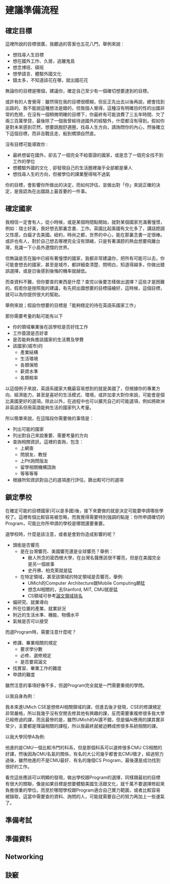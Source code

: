# 建議準備流程

## 確定目標

這裡所說的目標很廣，我聽過的答案也五花八門，舉例來說︰

- 想找尋人生目標
- 想在國外工作、久居，逃離鬼島
- 想念博班、碩班
- 想學語言、體驗外國文化
- 錢太多，不知道該花在哪，就出國花花

無論你的目標是哪個，建議你，確定自己至少有一個確切想要達到的目標。

或許有的人會覺得︰雖然現在我的目標很模糊，但反正先出去以後再說，總會找到出路的。我不能說這種想法是錯的，但我個人覺得，這種沒有明確目的性的出國非常的危險，在沒有一個稍微明確的目標下，你最終有可能浪費了三五年時間、欠了兩三百萬學貸，最後除了一個我曾經待過國外的經驗外，什麼都沒有得到。假如你是對未來感到茫然，想要跳脫舒適圈，找尋人生方向，請詢問你的內心，然後確立下這個目標，而非且戰且走、船到橋頭自然直。

沒有目標可能導致你 :

- 最終想留在國外，卻去了一個完全不給簽證的國家，或是念了一個完全找不到工作的學位
- 想體驗外國的文化﹐卻發現自己的生活圈裡幾乎全部都是華人
- 想找尋人生的方向，但被學位的課業壓得喘不過氣

你的目標，會影響你所做出的決定，而如何評估，並做出對「你」來說正確的決定，是我認為在出國路上最首要的一件事。

## 確定國家

我相信一定會有人，從小時候，或是某個時間點開始，就對某個國家充滿著憧憬，例如：瑞士好美，我好想去那裏念書、工作。英國比起美國有文化多了，講話腔調又性感，白癡才去美國。紐約，時尚之都，世界的中心，能在那裏念書一定很棒。或許也有人，對於自己想去哪裡完全沒有頭緒，只是有著滿腔的熱血想要飛離台灣，見識一下小島外遼闊的世界。

但無論是否在腦中已經有著憧憬的國家，我都非常建議你，把所有可能可以去，你可能會想去的國家，甚至是城市，都詳細查清楚、問明白，知道得越多，你做出錯誤選擇，或是日後感到後悔的機率就越低。

而查資料不難，但你要查的東西是什麼？查完以後要怎樣做出選擇？這些才是困難的。假若你是按照我的建議，有先把出國想要的目標描繪好，這時候，這個目標，就可以為你提供很大的幫助。

舉例來說；假設你想要的目標是「能夠穩定的待在英語系國家工作」

那你需要考量的點可能有以下

- 你的領域畢業後在該學校是否好找工作
- 工作簽證是否好拿
- 是否能夠負擔該國家的生活費及學費
- 該國家(城市)的
  - 產業結構
  - 生活環境
  - 各類保險
  - 薪資水準
  - 各類稅率

以這個例子來說，英語系國家大概最容易想到的就是美國了，但根據你的專業方向、經濟能力，甚至是喜好的生活模式、環境，或許加拿大對你來說，可能會是個比美國更好的選項。除此以外，在過程中也可以擴充自己的可能選項，例如將歐洲非英語系但用英語能夠生活的國家列入考量。

所以簡單來說，在這階段你需要做的事情是：

- 列出可能的國家
- 列出對自己來說重要、需要考量的方向
- 查詢相關資訊，這裡的查詢，包含：
  - 上網查
  - 問朋友、教授
  - 上Ptt詢問版友
  - 留學相關機構諮詢
  - 等等等等
- 根據所知資訊對自己的選項進行評估，篩出較可行的選項

## 鎖定學校

在確定可能的目標國家(可以是多國)後，接下來要做的就是決定可能要申請哪些學校了。這裡有個比較容易被忽略，而我覺得需要特別強調的點是：你所申請確切的Program，可能比你所申請的學校是哪間還要重要。

選學校時，什麼是該注意，或者是會對你造成影響的呢？

- 頭銜是否響亮
  - 是在台灣響亮、美國響亮還是全球響亮？舉例：
    - 敝人所念的密西根大學，在台灣名聲應該很不響亮，但是在美國完全是另一個故事
    - 史丹佛、柏克萊就是猛
  - 在特定領域，甚至該領域的特定領域是否響亮，舉例:
    - UMich的Computer Architecture跟Mobile Computing頗猛
    - 想念AI相關的，去Stanford, MIT, CMU就是猛
    - CS領域可參考[論文領域排名](http://csrankings.org/)
- 偏研究、就業導向
- 所在位置的產業、就業狀況
- 附近的生活水準、機能、物價水平
- 氣候是否可以接受

而選Program時，需要注意什麼呢？

- 修課、畢業相關的規定
  - 要求學分數
  - 必修、選修規定
  - 是否要寫論文
- 找實習、畢業工作的難度
- 申請的難度

雖然注意的事項好像不多，但選Program完全就是一門需要重視的學問。

以我自身為例：

我本來進UMich CSE是想修AI相關領域的課，但進去後才發現，CSE的修課規定非常嚴格，所以我幾乎沒有空閒去修其他有興趣的課，反而需要重複修很多我大學已經修過的課，而且最慘的是，雖然UMich的AI還不錯，但是偏AI應用的課其實非常少，主要都是理論相關的課程，所以我最終就被迫轉成修很多系統相關的課。

以我大學同學A為例:

他進的是CMU一個比較冷門的科系，但是那個科系可以選修很多CMU CS相關的好課，然後因為CMU名氣的關係，有名的大公司幾乎都會去CMU徵才，經過努力過後，雖然他進的不是CMU最好、有名的幾個CS Program，最後還是成功找到很好的工作。

看完這些應該可以明顯的發現，做出學校跟Program的選擇，同樣跟最初的目標有很大的關聯，像是如果目標是想要體驗美國生活跟文化，就千萬不要選擇修起來負擔很重的學位。而至於哪間學校跟Program適合自己實力範圍，或者比較容易被錄取，這當中需要查的資料、詢問的人，可能就需要自己的努力再加上一些運氣了。

## 準備考試

## 準備資料
[comment]: <TODO> ("SOP 推薦信 CV")
## Networking

## 訣竅
[comment]: <TODO> ("問學長姊 該學校台灣人社團 一畝三分地")